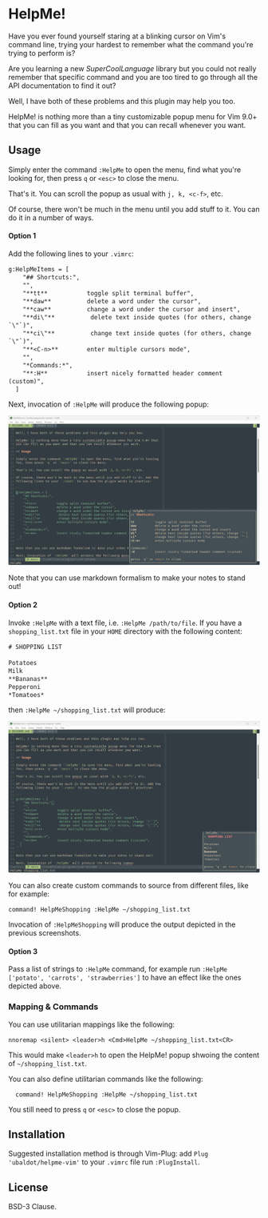 # HelpMe!

Have you ever found yourself staring at a blinking cursor on Vim's command
line, trying your hardest to remember what the command you're trying to
perform is?

Are you learning a new _SuperCoolLanguage_ library but you could not really
remember that specific command and you are too tired to go through all the API
documentation to find it out?

Well, I have both of these problems and this plugin may help you too.

HelpMe! is nothing more than a tiny customizable popup menu for Vim 9.0+ that
you can fill as you want and that you can recall whenever you want.

## Usage

Simply enter the command `:HelpMe` to open the menu, find what you're looking
for, then press `q` or `<esc>` to close the menu.

That's it. You can scroll the popup as usual with `j, k, <c-f>`, etc.

Of course, there won't be much in the menu until you add stuff to it. You can
do it in a number of ways.

#### Option 1

Add the following lines to your `.vimrc`:

```
g:HelpMeItems = [
    "## Shortcuts:",
    "",
    "**tt**           toggle split terminal buffer",
    "**daw**          delete a word under the cursor",
    "**caw**          change a word under the cursor and insert",
    "**di\"**          delete text inside quotes (for others, change `\"`)",
    "**ci\"**          change text inside quotes (for others, change `\"`)",
    "**<C-n>**        enter multiple cursors mode",
    "",
    "*Commands:*",
    "**:H**           insert nicely formatted header comment (custom)",
  ]
```

Next, invocation of `:HelpMe` will produce the following popup:

![helpme](/helpme_preview.png)

Note that you can use markdown formalism to make your notes to stand out!

#### Option 2

Invoke `:HelpMe` with a text file, i.e. `:HelpMe /path/to/file`. If you have a
`shopping_list.txt` file in your `HOME` directory with the following content:

```
# SHOPPING LIST

Potatoes
Milk
**Bananas**
Pepperoni
*Tomatoes*
```

then `:HelpMe ~/shopping_list.txt` will produce:

![helpme](/shopping_list.png)

You can also create custom commands to source from different files, like for
example:

```vim
command! HelpMeShopping :HelpMe ~/shopping_list.txt
```

Invocation of `:HelpMeShopping` will produce the output depicted in the
previous screenshots.

#### Option 3

Pass a list of strings to `:HelpMe` command, for example run
`:HelpMe ['potato', 'carrots', 'strawberries']` to have an effect like the
ones depicted above.

### Mapping & Commands

You can use utilitarian mappings like the following:

```vim
nnoremap <silent> <leader>h <Cmd>HelpMe ~/shopping_list.txt<CR>
```

This would make `<leader>h` to open the HelpMe! popup shwoing the content of
`~/shopping_list.txt`.

You can also define utilitarian commands like the following:

```vim
  command! HelpMeShopping :HelpMe ~/shopping_list.txt
```

You still need to press `q` or `<esc>` to close the popup.

## Installation

Suggested installation method is through Vim-Plug: add
`Plug 'ubaldot/helpme-vim'` to your `.vimrc` file run `:PlugInstall`.

## License

BSD-3 Clause.

